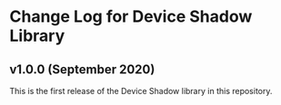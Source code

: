 # Change Log for Device Shadow Library

## v1.0.0 (September 2020)

This is the first release of the Device Shadow library in this repository.